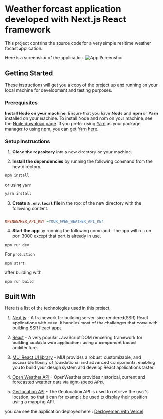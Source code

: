 # Weather forcast application developed with Next.js React framework

This project contains the source code for a very simple realtime weather focast application.

Here is a screenshot of the application.
![App Screenshot](https://i.postimg.cc/sxd65NGZ/Screenshot.png)

## Getting Started

These instructions will get you a copy of the project up and running on your local machine for development and testing purposes.

### Prerequisites

**Install Node on your machine**: Ensure that you have **Node** and **npm** or **Yarn** installed on your machine. To install Node and npm on your machine, see the [Node download page](https://nodejs.org/en/download/). If you prefer using [Yarn](https://yarnpkg.com/) as your package manager to using npm, you can [get Yarn here](https://yarnpkg.com/en/docs/install).

### Setup Instructions

1. **Clone the repository** into a new directory on your machine.

2. **Install the dependencies** by running the following command from the new directory.

```sh
npm install
```

or using `yarn`

```sh
yarn install
```

3. **Create a `.env.local` file** in the root of the new directory with the following content.

```ini

OPENWEAHER_API_KEY =YOUR_OPEN_WEATHER_API_KEY

```

4. **Start the app** by running the following command. The app will run on port 3000 except that port is already in use.

```sh
npm run dev
```

For `production`

```sh
npm start
```

after building with

```sh
npm run build
```

## Built With

Here is a list of the technologies used in this project.

1. [Next.js](https://learnnextjs.com/) - A framework for building server-side rendered(SSR) React applications with ease. It handles most of the challenges that come with building SSR React apps.

2. [React](https://reactjs.org/) - A very popular JavaScript DOM rendering framework for building scalable web applications using a component-based architecture.

3. [MUI React UI library](https://mui.com) - MUI provides a robust, customizable, and accessible library of foundational and advanced components, enabling you to build your design system and develop React applications faster.

4. [Open Weather API](https://openweathermap.org/api) - OpenWeather provides historical, current and forecasted weather data via light-speed APIs.

5. [Geolocation API](https://developer.mozilla.org/en-US/docs/Web/API/Geolocation_API) - The Geolocation API is used to retrieve the user's location, so that it can for example be used to display their position using a mapping API.

you can see the application deployed here : [Deployemen with Vercel](weather-forcast-iota.vercel.app)
